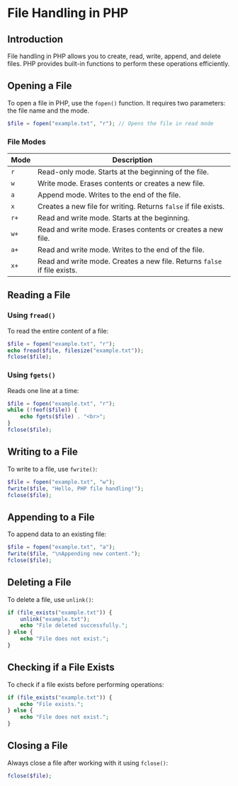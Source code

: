 # File Handling in PHP

## Introduction
File handling in PHP allows you to create, read, write, append, and delete files. PHP provides built-in functions to perform these operations efficiently.

## Opening a File
To open a file in PHP, use the `fopen()` function. It requires two parameters: the file name and the mode.

```php
$file = fopen("example.txt", "r"); // Opens the file in read mode
```

### File Modes
| Mode | Description |
|------|-------------|
| `r`  | Read-only mode. Starts at the beginning of the file. |
| `w`  | Write mode. Erases contents or creates a new file. |
| `a`  | Append mode. Writes to the end of the file. |
| `x`  | Creates a new file for writing. Returns `false` if file exists. |
| `r+` | Read and write mode. Starts at the beginning. |
| `w+` | Read and write mode. Erases contents or creates a new file. |
| `a+` | Read and write mode. Writes to the end of the file. |
| `x+` | Read and write mode. Creates a new file. Returns `false` if file exists. |

## Reading a File
### Using `fread()`
To read the entire content of a file:

```php
$file = fopen("example.txt", "r");
echo fread($file, filesize("example.txt"));
fclose($file);
```

### Using `fgets()`
Reads one line at a time:

```php
$file = fopen("example.txt", "r");
while (!feof($file)) {
    echo fgets($file) . "<br>";
}
fclose($file);
```

## Writing to a File
To write to a file, use `fwrite()`:

```php
$file = fopen("example.txt", "w");
fwrite($file, "Hello, PHP file handling!");
fclose($file);
```

## Appending to a File
To append data to an existing file:

```php
$file = fopen("example.txt", "a");
fwrite($file, "\nAppending new content.");
fclose($file);
```

## Deleting a File
To delete a file, use `unlink()`:

```php
if (file_exists("example.txt")) {
    unlink("example.txt");
    echo "File deleted successfully.";
} else {
    echo "File does not exist.";
}
```

## Checking if a File Exists
To check if a file exists before performing operations:

```php
if (file_exists("example.txt")) {
    echo "File exists.";
} else {
    echo "File does not exist.";
}
```

## Closing a File
Always close a file after working with it using `fclose()`:

```php
fclose($file);
```

